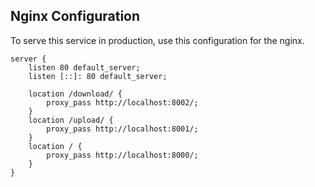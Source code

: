 ## Nginx Configuration

To serve this service in production, use this configuration for the nginx.

```
server {
    listen 80 default_server;
    listen [::]: 80 default_server;

    location /download/ {
        proxy_pass http://localhost:8002/;
    }
    location /upload/ {
        proxy_pass http://localhost:8001/;
    }
    location / {
        proxy_pass http://localhost:8000/;
    }
}
```
